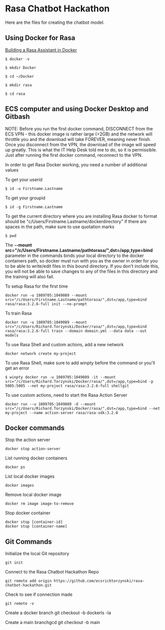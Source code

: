 # Rasa Chatbot Hackathon
Here are the files for creating the chatbot model.  

## Using Docker for Rasa
[Building a Rasa Assistant in Docker](https://rasa.com/docs/rasa/docker/building-in-docker/)

```
$ docker -v

$ mkdir Docker

$ cd ~/Docker

$ mkdir rasa

$ cd rasa
```

## ECS computer and using Docker Desktop and Gitbash
NOTE: Before you run the first docker command, DISCONNECT from the ECS VPN - this docker image is rather large (>2GB) and the network will 
throttle you and the download will take FOREVER, meaning never finish.  Once you disconnect from the VPN, the download of the image will speed up greatly.  This is what the IT Help Desk told me to do, so it is permissible.  Just after running the first docker command, reconnect to the VPN.

In order to get Rasa Docker working, you need a number of additional values

To get your userid
```
$ id -u Firstname.Lastname
```

To get your groupid
```
$ id -g Firstname.Lastname
```

To get the current directory where you are installing Rasa docker to format should be "c/Users/Firstname.Lastname/dockerdirectory" if there are spaces in the path, make sure to use quotation marks
```
$ pwd
```

The **--mount src="/c/Users/Firstname.Lastname/pathtorasa/",dst=/app,type=bind** parameter in the commands binds your local directory to the docker containers path, so docker must run with you as the owner in order for you to be able to write/edit files in this bound directory.  If you don't include this, you will not be able to save changes to any of the files in this directory and the training will also fail.

To setup Rasa for the first time
```
docker run -u 1089705:1049089 --mount src="/c/Users/Firstname.Lastname/pathtorasa/",dst=/app,type=bind rasa/rasa:3.2.6-full init --no-prompt
```

To train Rasa 
```
docker run -u 1089705:1049089 --mount src="/c/Users/Richard.Torzynski/Docker/rasa/",dst=/app,type=bind rasa/rasa:3.2.6-full train --domain domain.yml --data data --out models
```

To use Rasa Shell and custom actions, add a new network
```
docker network create my-project
```

To use Rasa Shell, make sure to add winpty before the command or you'll get an error
```
$ winpty docker run -u 1089705:1049089 -it --mount src="/c/Users/Richard.Torzynski/Docker/rasa/",dst=/app,type=bind -p 5005:5005 --net my-project rasa/rasa:3.2.6-full shellgit 
```

To use custom actions, need to start the Rasa Action Server
```
docker run --u 1089705:1049089 -d --mount src="/c/Users/Richard.Torzynski/Docker/rasa/",dst=/app,type=bind --net my-project --name action-server rasa/rasa-sdk:3.2.0
```
## Docker commands

Stop the action server
```
docker stop action-server
```

List running docker containers
```
docker ps
```

List local docker images
```
docker images
```

Remove local docker image
```
docker rm image image-to-remove
```

Stop docker container
```
docker stop [container-id]
docker stop [container-name]
```

## Git Commands

Initialize the local Git repository
```
git init
```

Connect to the Rasa Chatbot Hackathon Repo
```
git remote add origin https://github.com/ecsricktorzynski/rasa-chatbot-hackathon.git
```

Check to see if connection made
```
git remote -v
```

Create a docker branch
git checkout -b dockerls -la


Create a main branchgcd
git checkout -b main
